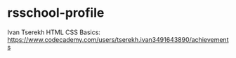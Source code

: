 # rsschool-profile
Ivan Tserekh
HTML CSS Basics: https://www.codecademy.com/users/tserekh.ivan3491643890/achievements
